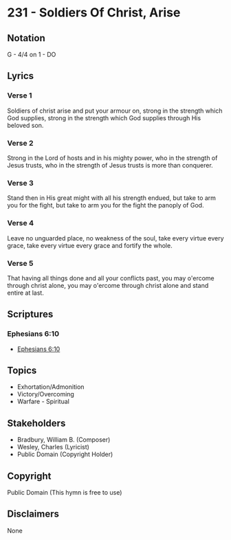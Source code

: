 # 231 - Soldiers Of Christ, Arise

## Notation

G - 4/4 on 1 - DO

## Lyrics

### Verse 1

Soldiers of christ arise and put your armour on, strong in the strength which God supplies, strong in the strength which God supplies through His beloved son.

### Verse 2

Strong in the Lord of hosts and in his mighty power, who in the strength of Jesus trusts, who in the strength of Jesus trusts is more than conquerer.

### Verse 3

Stand then in His great might with all his strength endued, but take to arm you for the fight, but take to arm you for the fight the panoply of God.

### Verse 4

Leave no unguarded place, no weakness of the soul, take every virtue every grace, take every virtue every grace and fortify the whole.

### Verse 5

That having all things done and all your conflicts past, you may o'ercome through christ alone, you may o'ercome through christ alone and stand entire at last.


## Scriptures

### Ephesians 6:10

- [Ephesians 6:10](https://www.biblegateway.com/passage/?search=Ephesians%206%3A10)


## Topics

- Exhortation/Admonition
- Victory/Overcoming
- Warfare - Spiritual

## Stakeholders

- Bradbury, William B. (Composer)
- Wesley, Charles (Lyricist)
- Public Domain (Copyright Holder)

## Copyright

Public Domain
(This hymn is free to use)

## Disclaimers

None

